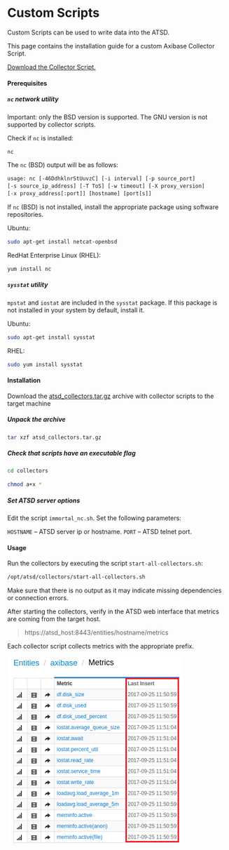 # Custom Scripts

Custom Scripts can be used to write data into the ATSD.

This page contains the installation guide for a custom Axibase Collector Script.

[Download the Collector Script.](http://axibase.com/ftp/lz/atsd_collectors.tar.gz)

#### Prerequisites

##### `nc` network utility

Important: only the BSD version is supported. The GNU version is not supported by collector scripts.

Check if `nc` is installed:

```sh
nc
```

The `nc` (BSD) output will be as follows:

```txt
usage: nc [-46DdhklnrStUuvzC] [-i interval] [-p source_port]
[-s source_ip_address] [-T ToS] [-w timeout] [-X proxy_version]
[-x proxy_address[:port]] [hostname] [port[s]]
```

If `nc` (BSD) is not installed, install the appropriate package using software repositories.

Ubuntu:

```sh
sudo apt-get install netcat-openbsd
```

RedHat Enterprise Linux (RHEL):

```sh
yum install nc
```

##### `sysstat` utility

`mpstat` and `iostat` are included in the `sysstat` package. If this package is not installed in your system by default, install it.

Ubuntu:

```sh
sudo apt-get install sysstat
```

RHEL:

```sh
sudo yum install sysstat
```

#### Installation

Download the [atsd_collectors.tar.gz](http://axibase.com/ftp/lz/atsd_collectors.tar.gz) archive with collector scripts to the target machine

##### Unpack the archive

```sh
tar xzf atsd_collectors.tar.gz
```

##### Check that scripts have an executable flag

```sh
cd collectors
```

```sh
chmod a+x *
```

##### Set ATSD server options

Edit the script `immortal_nc.sh`. Set the following parameters:

`HOSTNAME` – ATSD server ip or hostname.
`PORT` – ATSD telnet port.

#### Usage

Run the collectors by executing the script `start-all-collectors.sh`:

```sh
/opt/atsd/collectors/start-all-collectors.sh
```

Make sure that there is no output as it may indicate missing dependencies or connection errors.

After starting the collectors, verify in the ATSD web interface that metrics are coming from the target host.

> https://atsd_host:8443/entities/hostname/metrics

Each collector script collects metrics with the appropriate prefix.

![](resources/collector-script-check_new.png)
